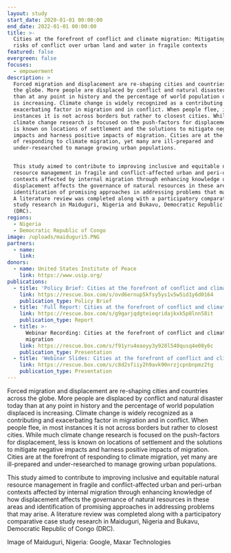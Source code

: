 ```yaml
---
layout: study
start_date: 2020-01-01 00:00:00
end_date: 2022-01-01 00:00:00
title: >-
  Cities at the forefront of conflict and climate migration: Mitigating the
  risks of conflict over urban land and water in fragile contexts
featured: false
evergreen: false
focuses:
  - empowerment
description: >
  Forced migration and displacement are re-shaping cities and countries across
  the globe. More people are displaced by conflict and natural disaster today
  than at any point in history and the percentage of world population displaced
  is increasing. Climate change is widely recognized as a contributing and
  exacerbating factor in migration and in conflict. When people flee, in most
  instances it is not across borders but rather to closest cities. While much
  climate change research is focused on the push-factors for displacement, less
  is known on locations of settlement and the solutions to mitigate negative
  impacts and harness positive impacts of migration. Cities are at the forefront
  of responding to climate migration, yet many are ill-prepared and
  under-researched to manage growing urban populations. 


  This study aimed to contribute to improving inclusive and equitable natural
  resource management in fragile and conflict-affected urban and peri-urban
  contexts affected by internal migration through enhancing knowledge of how
  displacement affects the governance of natural resources in these areas and
  identification of promising approaches in addressing problems that may arise.
  A literature review was completed along with a participatory comparative case
  study research in Maiduguri, Nigeria and Bukavu, Democratic Republic of Congo
  (DRC).   
regions:
  - Nigeria
  - Democratic Republic of Congo
image: /uploads/maiduguri5.PNG
partners:
  - name:
    link:
donors:
  - name: United States Institute of Peace
    link: https://www.usip.org/
publications:
  - title: 'Policy Brief: Cities at the forefront of conflict and climate migration'
    link: https://rescue.box.com/s/ovd6ernup5kfsy5ys1v5w5id1y6d0164
    publication_type: Policy Brief
  - title: 'Full Report: Cities at the forefront of conflict and climate migration'
    link: https://rescue.box.com/s/g9garjqdgteieqridajkxk5p8lnn58it
    publication_type: Report
  - title: >-
      Webinar Recording: Cities at the forefront of conflict and climate
      migration
    link: https://rescue.box.com/s/f91yru4eaoyy3y928l540qusq4e08y6c
    publication_type: Presentation
  - title: 'Webinar Slides: Cities at the forefront of conflict and climate migration'
    link: https://rescue.box.com/s/c8d2sfiiy2h9avk90nrzjcpnbnpmz2tg
    publication_type: Presentation
---
```


Forced migration and displacement are re-shaping cities and countries across the globe. More people are displaced by conflict and natural disaster today than at any point in history and the percentage of world population displaced is increasing. Climate change is widely recognized as a contributing and exacerbating factor in migration and in conflict. When people flee, in most instances it is not across borders but rather to closest cities. While much climate change research is focused on the push-factors for displacement, less is known on locations of settlement and the solutions to mitigate negative impacts and harness positive impacts of migration. Cities are at the forefront of responding to climate migration, yet many are ill-prepared and under-researched to manage growing urban populations.&nbsp;

This study aimed to contribute to improving inclusive and equitable natural resource management in fragile and conflict-affected urban and peri-urban contexts affected by internal migration through enhancing knowledge of how displacement affects the governance of natural resources in these areas and identification of promising approaches in addressing problems that may arise. A literature review was completed along with a participatory comparative case study research in Maiduguri, Nigeria and Bukavu, Democratic Republic of Congo (DRC).

Image of Maiduguri, Nigeria: Google, Maxar Technologies
